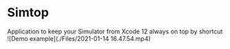 # Simtop
Application to keep your Simulator from Xcode 12 always on top by shortcut
![Demo example](./Files/2021-01-14 16.47.54.mp4)
